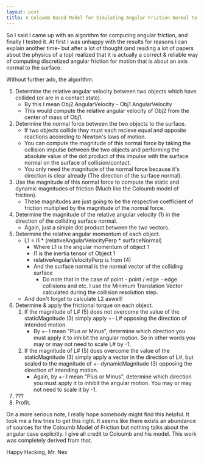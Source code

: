 ```yaml
---
layout: post
title: A Coloumb Based Model for Simulating Angular Friction Normal to a Surface
---
```


So I said I came up with an algorithm for computing angular friction, and finally I tested it. At first I was unhappy with the results for reasons I can explain another time- but after a lot of thought (and reading a lot of papers about the physics of a top) realized that it is actually a correct & reliable way of computing discretized angular friction for motion that is about an axis normal to the surface.

Without further ado, the algorithm:
1. Determine the relative angular velocity between two objects which have collided (or are in a contact state).
	- By this I mean Obj2.AngularVelocity - Obj1.AngularVelocity
	- This would compute the relative angular velocity of Obj2 from the center of mass of Obj1.
2. Determine the normal force between the two objects to the surface.
	- If two objects collide they must each recieve equal and opposite reactions according to Newton's laws of motion.
	- You can compute the magnitude of this normal force by taking the collision impulse between the two objects and performing the absolute value of the dot product of this impulse with the surface normal on the surface of collision/contact.
	- You only need the magnitude of the normal force because it's direction is clear already (The direction of the surface normal).
3. Use the magnitude of this normal force to compute the static and dynamic magnitudes of friction (Much like the Coloumb model of friction).
	- These magnitudes are just going to be the respective coefficient of friction multiplied by the magnitude of the normal force.
4. Determine the magnitude of the relative angular velocity (1) in the direction of the colliding surface normal.
	- Again, just a simple dot product between the two vectors.
5. Determine the relative angular momentum of each object.
	- L1 = I1 * (relativeAngularVelocityPerp * surfaceNormal)
		* Where L1 is the angular momentum of object 1
		* I1 is the inertia tensor of Object 1
		* relativeAngularVelocityPerp is from (4)
		* And the surface normal is the normal vector of the colliding surface
			* Do note that in the case of point - point / edge - edge collisions and etc. I use the Minimum Translation Vector calculated during the collision resolution step.
	- And don't forget to calculate L2 aswell!
6. Determine & apply the frictional torque on each object.
	1. If the magnitude of L# (5) does not overcome the value of the staticMagnitude (3) simply apply +- L# opposing the direction of intended motion.
		* By +- I mean "Plus or Minus", determine which direction you must apply it to inhibit the angular motion. So in other words you may or may not need to scale L# by -1.
	2. If the magnitude of L# (5) does overcome the value of the staticMagnitude (3) simply apply a vector in the direction of L#, but scaled to the magnitude of +- dynamicMagnitude (3) opposing the direction of intending motion.
		* Again, by +- I mean "Plus or Minus", determine which direction you must apply it to inhibit the angular motion. You may or may not need to scale it by -1.
7. ???
8. Profit.

On a more serious note, I really hope somebody might find this helpful. It took me a few tries to get this right. It seems like there exists an abundance of sources for the Coloumb Model of Friction but nothing talks about the angular case explicitly. I give all credit to Coloumb and his model. This work was completely derived from that.

Happy Hacking,
Mr. Nex
